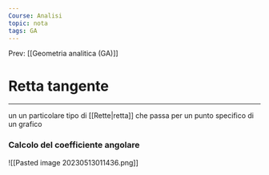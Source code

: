 ```yaml
---
Course: Analisi
topic: nota
tags: GA
---
```


Prev: [[Geometria analitica (GA)]]

# Retta tangente
---
un un particolare tipo di [[Rette|retta]] che passa per un punto specifico di un grafico 


### Calcolo del coefficiente angolare
![[Pasted image 20230513011436.png]]